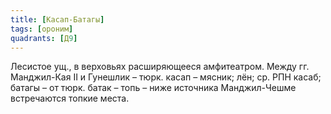 ```yaml
---
title: [Касап-Батагы]
tags: [ороним]
quadrants: [Д9]
---
```


Лесистое ущ., в верховьях расширяющееся амфитеатром. Между гг. Манджил-Кая II и
Гунешлик – тюрк. касап – мясник; лён; ср. РПН касаб; батагы – от тюрк. батак –
топь – ниже источника Манджил-Чешме встречаются топкие места.
